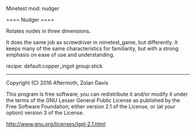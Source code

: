 Minetest mod: nudger

==== Nudger ====

Rotates nodes in three dimensions.

It does the same job as screwdriver in minetest_game, but differently.
It keeps many of the same characteristics for familiarity, but with a strong emphasis on ease of use and understanding.

recipe:
default:copper_ingot
group:stick


----

Copyright (C) 2016 Aftermoth, Zolan Davis

This program is free software; you can redistribute it and/or modify it
under the terms of the GNU Lesser General Public License as published
by the Free Software Foundation; either version 2.1 of the License,
or (at your option) version 3 of the License.

http://www.gnu.org/licenses/lgpl-2.1.html

